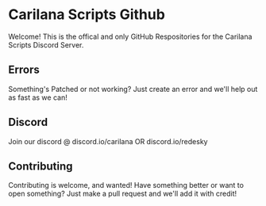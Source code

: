 # Carilana Scripts Github 

Welcome! 
This is the offical and only GitHub Respositories for the Carilana Scripts Discord Server.

## Errors

Something's Patched or not working? Just create an error and we'll help out as fast as we can!

## Discord

Join our discord @ discord.io/carilana OR discord.io/redesky

## Contributing

Contributing is welcome, and wanted! Have something better or want to open something? Just make a pull request and we'll add it with credit!
